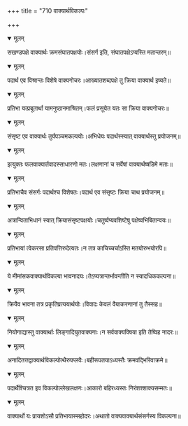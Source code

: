 +++
title = "710 वाक्यार्थविकल्पः"

+++


<details open><summary>मूलम्</summary>

सखण्डपक्षे वाक्यार्थः क्रमसंघातपक्षयोः।संसर्ग इति, संघातपक्षेऽप्यस्ति मतान्तरम्॥
</details>



<details open><summary>मूलम्</summary>

पदार्थ एव विश्रान्तः विशेषे वाक्यगोचरः।आख्यातशब्दपक्षे तु क्रिया वाक्यार्थ इष्यते॥
</details>



<details open><summary>मूलम्</summary>

प्रतिभा यत्प्रबूतार्था यामनुष्ठानमाश्रितम्।फलं प्रसूयेत यतः सा क्रिया वाक्यगोचरः॥
</details>



<details open><summary>मूलम्</summary>

संसृष्ट एव वाक्यार्थः तुर्यपञ्चमकल्पयोः।अभिधेयः पदार्थस्स्यात् वाक्यार्थस्तु प्रयोजनम्॥
</details>



<details open><summary>मूलम्</summary>

इत्युक्तः फलवाक्यार्तवादस्साधारणो मतः।लक्षणानां च सर्वेषां वाक्यार्थष्षडिमे मताः॥
</details>



<details open><summary>मूलम्</summary>

प्रतिभाचैव संसर्गः पदार्थश्च विशेषतः।पदार्थ एव संसृष्टः क्रिया चाथ प्रयोजनम्॥
</details>



<details open><summary>मूलम्</summary>

अत्रान्विताभिधानं स्यात् क्रियासंसृष्टपक्षयोः।चतुर्ष्वप्यवशिष्टेषु पक्षेष्वभिबितान्वयः॥
</details>



<details open><summary>मूलम्</summary>

प्रतिभायां त्वेकरसा प्रतिपत्तिरुदेत्यतः।न तत्र काचिच्चर्चाऽस्ति मतयोरुभयोरपि॥
</details>



<details open><summary>मूलम्</summary>

ये मीमांसकवाक्यार्थविकल्पा भावनादयः।तेऽप्यत्रान्तर्भावन्तीति न स्यादधिककल्पना॥
</details>



<details open><summary>मूलम्</summary>

क्रियैव भावना तत्र प्रकृतिप्रत्ययार्थयोः।विवादः केवलं वैयाकरणानां तु तैस्सह॥
</details>



<details open><summary>मूलम्</summary>

नियोगाद्यास्तु वाक्यार्थाः लिङ्गादियुतवाक्यगाः।न सर्ववाक्यविषया इति तेष्विह नादरः॥
</details>



<details open><summary>मूलम्</summary>

अनादितत्तद्वाक्यार्थविकल्पोत्थैरुपप्लवैः।बहीरूपतयाऽध्यस्तैः क्रमवद्भिरिवाक्रमे॥
</details>



<details open><summary>मूलम्</summary>

पदार्थैश्चित्रत इव विकल्पोल्लेखलक्षणः।आकारो बहिरध्यस्तः निरंशश्शाक्यसम्मतः॥
</details>



<details open><summary>मूलम्</summary>

वाक्यार्थो यः प्रायशोऽसौ प्रतिभायास्सहोदरः।अथातो वाक्यवाक्यार्थसंसर्गस्य विकल्पना॥
</details>

